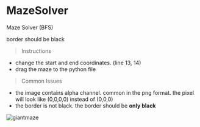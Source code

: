 # MazeSolver
Maze Solver (BFS)

border should be black

> Instructions

 - change the start and end coordinates. (line 13, 14)
 - drag the maze to the python file


> Common Issues

 - the image contains alpha channel. common in the png format. the pixel will look like (0,0,0,0) instead of (0,0,0)
 - the border is not black. the border should be **only black**

![giantmaze](https://github.com/NadavS5/MazeSolver/assets/100477080/fa15ea75-3644-4e5c-9c0b-749172a7ccb9)
